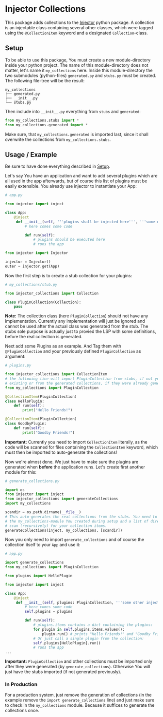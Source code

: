 # Injector Collections

This package adds collections to the
[Injector](https://github.com/python-injector/injector) python package. A
collection is an injectable class containing several other classes, which were
tagged using the `@CollectionItem` keyword and a designated `Collection`-class.

## Setup

To be able to use this package, You must create a new module-directory inside
your python project. The name of this module-directory does not matter, let's
name it `my_collections` here. Inside this module-directory the two submodules
(python-files) `generated.py` and `stubs.py` must be created. The following
file-tree will be the result:
```
my_collections
├── generated.py
├── __init__.py
└── stubs.py
```
Then include into `__init__.py` everything from `stubs` and `generated`:
```python
from my_collections.stubs import *
from my_collections.generated import *
```
Make sure, that `my_collections.generated` is imported last, since it shall
overwrite the collections from `my_collections.stubs`.

## Usage / Example

Be sure to have done everything described in [Setup](#setup).

Let's say You have an application and want to add several plugins which are all
used in the app afterwards, but of course this list of plugins must be easily
extensible. You already use injector to instantiate your App:

```python
# app.py

from injector import inject

class App:
    @inject
     def __init__(self, '''plugins shall be injected here''', '''some other injected classes'''):
         # here comes some code

         def run(self):
             # plugins should be executed here
             # runs the app

from injector import Injector

injector = Injector()
outer = injector.get(App)
```

Now the first step is to create a stub collection for your plugins:
``` python
# my_collections/stub.py

from injector_collections import Collection

class PluginCollection(Collection):
    pass
```
**Note:** The collection class (here `PluginCollection`) should not have any
implementation. Currently any implementation will just be ignored and cannot be
used after the actual class was generated from the stub. The stubs sole purpose
is actually just to provied the LSP with some definitions, before the real
collection is generated.

Next add some Plugins as an example. And Tag them with `@PluginCollection` and
your previously defined `PluginCollection` as argument:
```python
# plugins.py

from injector_collections import CollectionItem
# the following line will import PluginCollection from stubs, if not yet
# existing or from the generated collections, if they were already generated.
from my_collections import PluginCollection

@CollectionItem(PluginCollection)
class HelloPlugin:
    def run(self):
        print("Hello Friends!")

@CollectionItem(PluginCollection)
class GoodbyPlugin:
    def run(self):
        print("Goodby Friends!")
```

**Important:** Currently you need to import `CollectionItem` literally, as the
code will be scanned for files containing the `CollectionItem` keyword, which
must then be imported to auto-generate the collections!

Now we're almost done. We just have to make sure the plugins are generated when
**before** the application runs. Let's create first another module for this:
``` python
# generate_collections.py

import os
from injector import inject
from injector_collections import generateCollections
import my_collections

scandir = os.path.dirname(__file__)
# This auto-generates the real collections from the stubs. You need to provide
# the my_collections-module You created during setup and a list of directories to
# scan (recursively) for your collection items.
generateCollections(inject, my_collections, [scandir])
```

Now you only need to import `generate_collections` and of course the collection
itself to your `App` and use it:

```python
# app.py

import generate_collections
from my_collections import PluginCollection

from plugins import HelloPlugin

from injector import inject

class App:
    @inject
     def __init__(self, plugins: PluginCollection, '''some other injected classes'''):
         # here comes some code
         self.plugins = plugins

         def run(self):
             # plugins.items contains a dict containing the plugins:
             for plugin in self.plugins.items.values():
                 plugin.run() # prints "Hello Friends!" and "Goodby Friends!"
             # Or just call a single plugin from the collection:
             self.plugins[HelloPlugin].run()
             # runs the app
...
```
**Important:** `PluginCollection` and other collections must be imported only
after they were generated (by `generate_collections`). Otherwise You will just
have the stubs imported (if not generated previously).

### In Production

For a production system, just remove the generation of collections (in the
example remove the `import generate_collections` line) and just make sure to
check in the `my_collections` module. Because it suffices to generate the
collections once.

